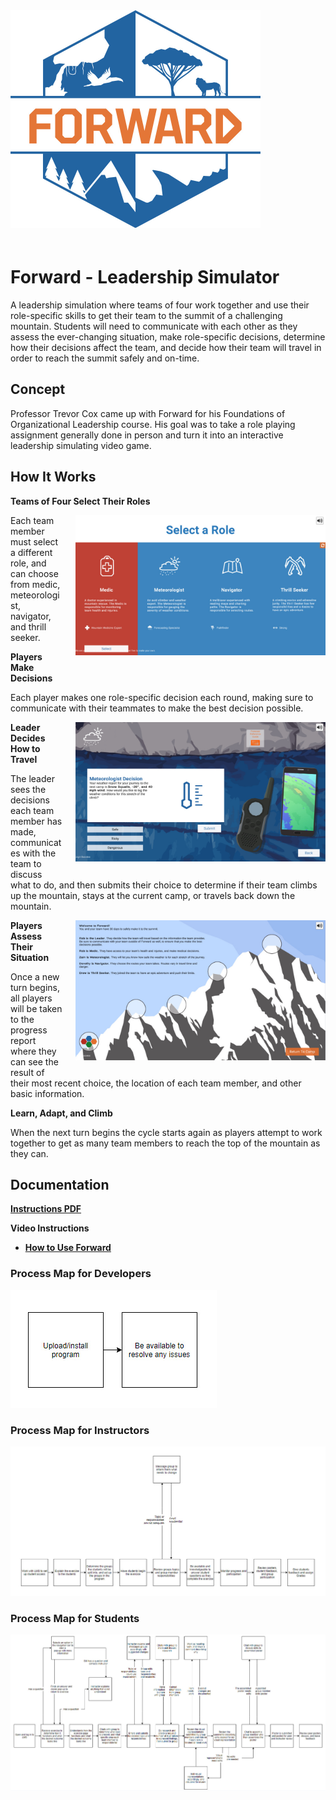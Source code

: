 
<img style="align:center; margin-bottom:20px; " width="400" src="Assets\ImagesForTools\Forward-Header(2).jpg">

# Forward - Leadership Simulator

A leadership simulation where teams of four work together and use their role-specific skills to get their team to the summit of a challenging mountain. Students will need to communicate with each other as they assess the ever-changing situation, make role-specific decisions, determine how their decisions affect the team, and decide how their team will travel in order to reach the summit safely and on-time.

## Concept

Professor Trevor Cox came up with Forward for his Foundations of Organizational Leadership course. His goal was to take a role playing assignment generally done in person and turn it into an interactive leadership simulating video game.

## How It Works

**Teams of Four Select Their Roles**

<img style="float: right; margin-left:20px; margin-bottom:20px; " width="400" src="Assets\ImagesForTools\Forward-Screenshot-1.jpg">

Each team member must select a different role, and can choose from medic, meteorologist, navigator, and thrill seeker.

**Players Make Decisions**

Each player makes one role-specific decision each round, making sure to communicate with their teammates to make the best decision possible.

<img style="float: right; margin-left:20px; margin-bottom:20px;" width="400" src="Assets\ImagesForTools\Forward-Screenshot-2 (1) (1).jpg">

**Leader Decides How to Travel**

The leader sees the decisions each team member has made, communicates with the team to discuss what to do, and then submits their choice to determine if their team climbs up the mountain, stays at the current camp, or travels back down the mountain.

<img style="float: right; margin-left:20px; margin-bottom:20px; " width="400" src="Assets\ImagesForTools\Forward-Screenshot-3.jpg">

**Players Assess Their Situation**

Once a new turn begins, all players will be taken to the progress report where they can see the result of their most recent choice, the location of each team member, and other basic information.

**Learn, Adapt, and Climb**

When the next turn begins the cycle starts again as players attempt to work together to get as many team members to reach the top of the mountain as they can.

## Documentation

<a href="https://bit.ly/3uajJQY" target="_blank"><b>Instructions PDF</b></a>

**Video Instructions**

* <a href="https://www.youtube.com/watch?v=PPqKYJ3dUsA" target="_blank"><b>How to Use Forward</b></a>

### Process Map for Developers

![FWD Developer Map](/Assets/ImagesForTools/Forward-ExperienceMap-Developer.jpg)

### Process Map for Instructors

![FWD Instructor Map](/Assets/ImagesForTools/DigitalPoster-ExperienceMap-Instructor%20(2).jpg)

### Process Map for Students

![FWD Student Map](/Assets/ImagesForTools/DigitalPoster-ExperienceMap-Student%20(1).jpg)
